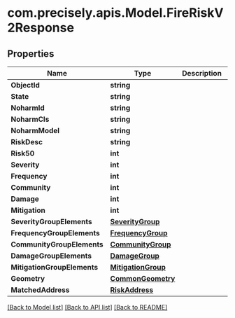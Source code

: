 
# com.precisely.apis.Model.FireRiskV2Response

## Properties

Name | Type | Description | Notes
------------ | ------------- | ------------- | -------------
**ObjectId** | **string** |  | [optional] 
**State** | **string** |  | [optional] 
**NoharmId** | **string** |  | [optional] 
**NoharmCls** | **string** |  | [optional] 
**NoharmModel** | **string** |  | [optional] 
**RiskDesc** | **string** |  | [optional] 
**Risk50** | **int** |  | [optional] 
**Severity** | **int** |  | [optional] 
**Frequency** | **int** |  | [optional] 
**Community** | **int** |  | [optional] 
**Damage** | **int** |  | [optional] 
**Mitigation** | **int** |  | [optional] 
**SeverityGroupElements** | [**SeverityGroup**](SeverityGroup.md) |  | [optional] 
**FrequencyGroupElements** | [**FrequencyGroup**](FrequencyGroup.md) |  | [optional] 
**CommunityGroupElements** | [**CommunityGroup**](CommunityGroup.md) |  | [optional] 
**DamageGroupElements** | [**DamageGroup**](DamageGroup.md) |  | [optional] 
**MitigationGroupElements** | [**MitigationGroup**](MitigationGroup.md) |  | [optional] 
**Geometry** | [**CommonGeometry**](CommonGeometry.md) |  | [optional] 
**MatchedAddress** | [**RiskAddress**](RiskAddress.md) |  | [optional] 

[[Back to Model list]](../README.md#documentation-for-models)
[[Back to API list]](../README.md#documentation-for-api-endpoints)
[[Back to README]](../README.md)

